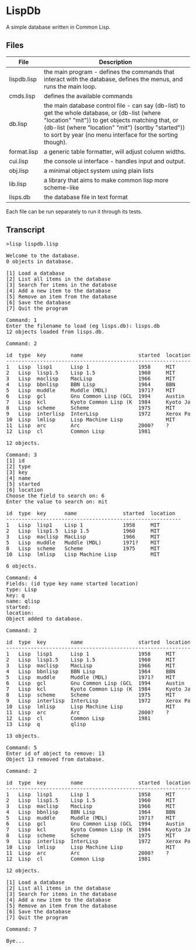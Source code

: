 
# LispDb

A simple database written in Common Lisp.


## Files

File | Description
--- | ---
lispdb.lisp | the main program - defines the commands that interact with the database, defines the menus, and runs the main loop. 
cmds.lisp | defines the available commands
db.lisp | the main database control file - can say (db-list) to get the whole database, or (db-list (where "location" "mit")) to get objects matching that, or (db-list (where "location" "mit") (sortby "started")) to sort by year (no menu interface for the sorting though). 
format.lisp | a generic table formatter, will adjust column widths. 
cui.lisp | the console ui interface - handles input and output. 
obj.lisp | a minimal object system using plain lists
lib.lisp | a library that aims to make common lisp more scheme-like
lisps.db | the database file in text format

Each file can be run separately to run it through its tests. 


## Transcript

<pre>
>lisp lispdb.lisp

Welcome to the database.
0 objects in database.

[1] Load a database
[2] List all items in the database
[3] Search for items in the database
[4] Add a new item to the database
[5] Remove an item from the database
[6] Save the database
[7] Quit the program

Command: 1
Enter the filename to load (eg lisps.db): lisps.db
12 objects loaded from lisps.db.

Command: 2

id  type  key        name                  started  location     
-----------------------------------------------------------------
1   Lisp  lisp1      Lisp 1                1958     MIT          
2   Lisp  lisp1.5    Lisp 1.5              1960     MIT          
3   Lisp  maclisp    MacLisp               1966     MIT          
4   Lisp  bbnlisp    BBN Lisp              1964     BBN          
5   Lisp  muddle     Muddle (MDL)          1971?    MIT          
6   Lisp  gcl        Gnu Common Lisp (GCL  1994     Austin       
7   Lisp  kcl        Kyoto Common Lisp (K  1984     Kyoto Japan  
8   Lisp  scheme     Scheme                1975     MIT          
9   Lisp  interlisp  InterLisp             1972     Xerox Parc   
10  Lisp  lmlisp     Lisp Machine Lisp              MIT          
11  Lisp  arc        Arc                   2000?    ?            
12  Lisp  cl         Common Lisp           1981                  

12 objects.

Command: 3
[1] id
[2] type
[3] key
[4] name
[5] started
[6] location
Choose the field to search on: 6
Enter the value to search on: mit

id  type  key      name               started  location  
---------------------------------------------------------
1   Lisp  lisp1    Lisp 1             1958     MIT       
2   Lisp  lisp1.5  Lisp 1.5           1960     MIT       
3   Lisp  maclisp  MacLisp            1966     MIT       
5   Lisp  muddle   Muddle (MDL)       1971?    MIT       
8   Lisp  scheme   Scheme             1975     MIT       
10  Lisp  lmlisp   Lisp Machine Lisp           MIT       

6 objects.

Command: 4
Fields: (id type key name started location)
type: Lisp
key: q
name: qlisp
started: 
location: 
Object added to database.

Command: 2

id  type  key        name                  started  location     
-----------------------------------------------------------------
1   Lisp  lisp1      Lisp 1                1958     MIT          
2   Lisp  lisp1.5    Lisp 1.5              1960     MIT          
3   Lisp  maclisp    MacLisp               1966     MIT          
4   Lisp  bbnlisp    BBN Lisp              1964     BBN          
5   Lisp  muddle     Muddle (MDL)          1971?    MIT          
6   Lisp  gcl        Gnu Common Lisp (GCL  1994     Austin       
7   Lisp  kcl        Kyoto Common Lisp (K  1984     Kyoto Japan  
8   Lisp  scheme     Scheme                1975     MIT          
9   Lisp  interlisp  InterLisp             1972     Xerox Parc   
10  Lisp  lmlisp     Lisp Machine Lisp              MIT          
11  Lisp  arc        Arc                   2000?    ?            
12  Lisp  cl         Common Lisp           1981                  
13  Lisp  q          qlisp                                       

13 objects.

Command: 5
Enter id of object to remove: 13
Object 13 removed from database.

Command: 2

id  type  key        name                  started  location     
-----------------------------------------------------------------
1   Lisp  lisp1      Lisp 1                1958     MIT          
2   Lisp  lisp1.5    Lisp 1.5              1960     MIT          
3   Lisp  maclisp    MacLisp               1966     MIT          
4   Lisp  bbnlisp    BBN Lisp              1964     BBN          
5   Lisp  muddle     Muddle (MDL)          1971?    MIT          
6   Lisp  gcl        Gnu Common Lisp (GCL  1994     Austin       
7   Lisp  kcl        Kyoto Common Lisp (K  1984     Kyoto Japan  
8   Lisp  scheme     Scheme                1975     MIT          
9   Lisp  interlisp  InterLisp             1972     Xerox Parc   
10  Lisp  lmlisp     Lisp Machine Lisp              MIT          
11  Lisp  arc        Arc                   2000?    ?            
12  Lisp  cl         Common Lisp           1981                  

12 objects.

[1] Load a database
[2] List all items in the database
[3] Search for items in the database
[4] Add a new item to the database
[5] Remove an item from the database
[6] Save the database
[7] Quit the program

Command: 7

Bye...
</pre>


